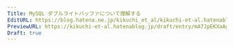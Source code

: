 ```yaml
---
Title: MySQL ダブルライトバッファについて理解する
EditURL: https://blog.hatena.ne.jp/kikuchi_et_al/kikuchi-et-al.hatenablog.jp/atom/entry/6802418398540616872
PreviewURL: https://kikuchi-et-al.hatenablog.jp/draft/entry/mA7JpEKXaAgiHYgqWI-dQTWfYcE
Draft: true
---
```


